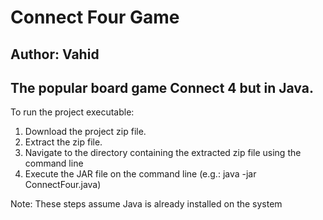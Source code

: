 # Connect Four Game


Author: Vahid
------------------
The popular board game Connect 4 but in Java.
------------------
To run the project executable:
1. Download the project zip file.
2. Extract the zip file.
3. Navigate to the directory containing the extracted zip file using the command line
4. Execute the JAR file on the command line (e.g.: java -jar ConnectFour.java)

Note: These steps assume Java is already installed on the system
